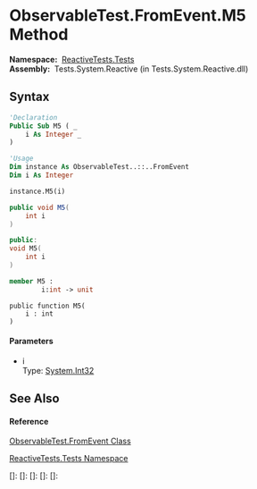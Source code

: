 # ObservableTest.FromEvent.M5 Method

**Namespace:**  [ReactiveTests.Tests](ReactiveTests.Tests\ReactiveTests.Tests.md)  
**Assembly:**  Tests.System.Reactive (in Tests.System.Reactive.dll)

## Syntax

```vb
'Declaration
Public Sub M5 ( _
    i As Integer _
)
```

```vb
'Usage
Dim instance As ObservableTest..::..FromEvent
Dim i As Integer

instance.M5(i)
```

```csharp
public void M5(
    int i
)
```

```c++
public:
void M5(
    int i
)
```

```fsharp
member M5 : 
        i:int -> unit 
```

```jscript
public function M5(
    i : int
)
```

#### Parameters

- i  
  Type: [System.Int32](https://msdn.microsoft.com/en-us/library/td2s409d)

## See Also

#### Reference

[ObservableTest.FromEvent Class](ObservableTest.FromEvent\ObservableTest.FromEvent.md)

[ReactiveTests.Tests Namespace](ReactiveTests.Tests\ReactiveTests.Tests.md)

[]: 
[]: 
[]: 
[]: 
[]: 